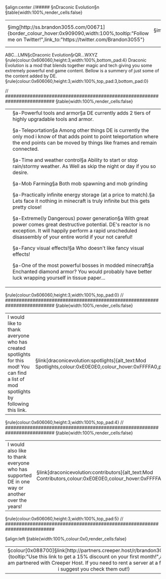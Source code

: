 §align:center
//##### §nDraconic Evolution§n
§table{width:100%,render_cells:false} 
<table column_layout="18,1*,18">
<tr>
	<td align="left">§img[http://ss.brandon3055.com/00671]{border_colour_hover:0x909090,width:100%,tooltip:"Follow me on Twitter!",link_to:"https://twitter.com/Brandon3055"}</td>
	<td align="center">§img[http://ss.brandon3055.com/772e8]{width:50%}</td>
	<td align="top right">§img[http://ss.brandon3055.com/4b67c]{border_colour_hover:0x909090,width:100%,tooltip:"Support my work on patreon!",link_to:"https://www.patreon.com/brandon3055"}</td>
</tr>
</table>

ABC...LMN§cDraconic Evolution§rQR...WXYZ
§rule{colour:0x606060,height:3,width:100%,bottom_pad:4}
Draconic Evolution is a mod that blends together magic and tech giving you some extremely powerful end game content. Bellow is a summery of just some of the content added by DE.
§rule{colour:0x606060,height:3,width:100%,top_pad:3,bottom_pad:0}

// ##########################################################################
§table{width:100%,render_cells:false} 
<table column_layout="25,1*"><tr><td></td><td>
§a-Powerful tools and armor§a
DE currently adds 2 tiers of highly upgradable tools and armor.

§a-Teleportation§a
Among other things DE is currently the only mod i know of that adds point to point teleportation where the end points can be moved by things like frames and remain connected.

§a-Time and weather control§a
Ability to start or stop rain/stormy weather. As Well as skip the night or day if you so desire.

§a-Mob Farming§a
Both mob spawning and mob grinding
          
§a-Practically infinite energy storage (at a price to match).§a
Lets face it nothing in minecraft is truly infinite but this gets pretty close!

§a-Extreme(ly Dangerous) power generation§a
With great power comes great destructive potential. DE's reactor is no exception. It will happily perform a rapid unscheduled disassembly of your entire world if your not careful!

§a-Fancy visual effects!§a
Who doesn't like fancy visual effects!

§a-One of the most powerful bosses in modded minecraft§a
Enchanted diamond armor? You would probably have better luck wrapping yourself in tissue paper...
</td></tr></table>

§rule{colour:0x606060,height:3,width:100%,top_pad:0}
// ##########################################################################
§table{width:100%,render_cells:false} 
<table column_layout="1*,130">
<tr>
	<td>I would like to thank averyone who has created spotlights for this mod! You can find a list of mod spotlights by following this link.</td>
	<td align="middle right">§link[draconicevolution:spotlights]{alt_text:Mod Spotlights,colour:0xE0E0E0,colour_hover:0xFFFFA0,padding:5,left_pad:12,right_pad:13,link_style:vanilla}</td>
</tr>
</table>
§rule{colour:0x606060,height:3,width:100%,top_pad:4}
// ##########################################################################
§table{width:100%,render_cells:false} 
<table column_layout="1*,100">
<tr>
	<td>I would also like to thank everyone who has supported DE in one way or another over the years!</td>
	<td align="middle right">§link[draconicevolution:contributors]{alt_text:Mod Contributors,colour:0xE0E0E0,colour_hover:0xFFFFA0,padding:5,link_style:vanilla}</td>
</tr>
</table>
§rule{colour:0x606060,height:3,width:100%,top_pad:5}
// ##########################################################################

§align:left
§table{width:100%,colour:0x0,render_cells:false} 
<table column_layout="1*,90">
<tr padding="2,0,1,3" align="middle">
	<td>§colour[0x088700]§link[http://partners.creeper.host/r/brandon30557nc]{tooltip:"Use this link to get a 15% discount on your first month!",alt_text:I am partnered with Creeper Host. If you need to rent a server at a fair price i suggest you check them out!}</td>
	<td>§img[http://ss.brandon3055.com/0f927]{tooltip:"Use this link to get a 15% discount on your first month!",width:100%,link_to:"http://partners.creeper.host/r/brandon30557nc"}</td>
</tr>
</table>
